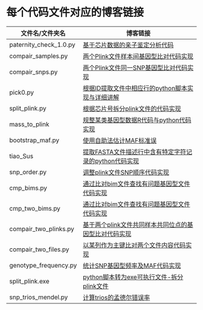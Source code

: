 # 每个代码文件对应的博客链接

| 文件名/文件夹名        | 博客链接                                                     |
| ---------------------- | ------------------------------------------------------------ |
| paternity_check_1.0.py | [基于芯片数据的亲子鉴定分析代码](https://vincere.fun/posts/42752926/) |
| compair_samples.py     | [两个Plink文件样本间基因型比对代码实现](https://vincere.fun/posts/fa9e0b0e/) |
| compair_snps.py        | [两个Plink文件同一SNP基因型比对代码实现](https://vincere.fun/posts/6897c9bb/) |
| pick0.py               | [根据ID提取文件中相应行的python脚本实现与详细讲解](https://vincere.fun/posts/a3902eec/) |
| split_plink.py         | [根据芯片号拆分plink文件的代码实现](https://vincere.fun/posts/506fc784/) |
| mass_to_plink          | [规整某类基因型数据R代码与python代码实现](https://vincere.fun/posts/2c9b1be7/) |
| bootstrap_maf.py       | [使用自助法估计MAF标准误](https://vincere.fun/posts/c3c06dcb/) |
| tiao_Sus               | [提取FASTA文件描述行中含有特定字符记录的python代码实现](https://vincere.fun/posts/a96c56b8/) |
| snp_order.py           | [调整plink文件SNP顺序代码实现](https://vincere.fun/posts/c9697aaa/) |
| cmp_bims.py            | [通过比对bim文件查找有问题基因型文件代码实现](https://vincere.fun/posts/58fe67f5/) |
| cmp_two_bims.py        | [通过比对bim文件查找有问题基因型文件代码实现](https://vincere.fun/posts/58fe67f5/) |
| compair_two_plinks.py  | [基于两个plink文件共同样本共同位点的基因型比对代码实现](https://vincere.fun/posts/9ad0a746/) |
| compair_two_files.py   | [以某列作为主键比对两个文件内容代码实现](https://vincere.fun/posts/705b018f/) |
| genotype_frequency.py  | [统计SNP基因型频率及MAF代码实现](https://vincere.fun/posts/636ff051/) |
| split_plink.exe        | [python脚本转为exe可执行文件-拆分plink文件](https://vincere.fun/posts/45f5af89/) |
| snp_trios_mendel.py    | [计算trios的孟德尔错误率](https://vincere.fun/posts/7bc46342/) |

